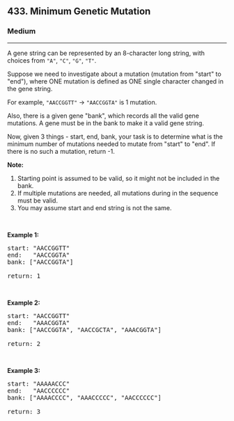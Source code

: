 <h2>433. Minimum Genetic Mutation</h2><h3>Medium</h3><hr><div><p>A gene string can be represented by an 8-character long string, with choices from <code>"A"</code>, <code>"C"</code>, <code>"G"</code>, <code>"T"</code>.</p>

<p>Suppose we need to investigate about a mutation (mutation from "start" to "end"), where ONE mutation is defined as ONE single character changed in the gene string.</p>

<p>For example, <code>"AACCGGTT"</code> -&gt; <code>"AACCGGTA"</code> is 1 mutation.</p>

<p>Also, there is a given gene "bank", which records all the valid gene mutations. A gene must be in the bank to make it a valid gene string.</p>

<p>Now, given 3 things - start, end, bank, your task is to determine what is the minimum number of mutations needed to mutate from "start" to "end". If there is no such a mutation, return -1.</p>

<p><b>Note:</b></p>

<ol>
	<li>Starting point is assumed to be valid, so it might not be included in the bank.</li>
	<li>If multiple mutations are needed, all mutations during in the sequence must be valid.</li>
	<li>You may assume start and end string is not the same.</li>
</ol>

<p>&nbsp;</p>

<p><b>Example 1:</b></p>

<pre>start: "AACCGGTT"
end:   "AACCGGTA"
bank: ["AACCGGTA"]

return: 1
</pre>

<p>&nbsp;</p>

<p><b>Example 2:</b></p>

<pre>start: "AACCGGTT"
end:   "AAACGGTA"
bank: ["AACCGGTA", "AACCGCTA", "AAACGGTA"]

return: 2
</pre>

<p>&nbsp;</p>

<p><b>Example 3:</b></p>

<pre>start: "AAAAACCC"
end:   "AACCCCCC"
bank: ["AAAACCCC", "AAACCCCC", "AACCCCCC"]

return: 3
</pre>

<p>&nbsp;</p>
</div>